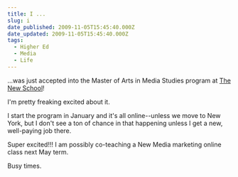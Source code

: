 ```yaml
---
title: I ...
slug: i
date_published: 2009-11-05T15:45:40.000Z
date_updated: 2009-11-05T15:45:40.000Z
tags:
  - Higher Ed
  - Media
  - Life
---
```


...was just accepted into the Master of Arts in Media Studies program at [The New School](http://newschool.edu/mediastudies)!

I'm pretty freaking excited about it.

I start the program in January and it's all online--unless we move to New York, but I don't see a ton of chance in that happening unless I get a new, well-paying job there.

Super excited!!! I am possibly co-teaching a New Media marketing online class next May term.

Busy times.

